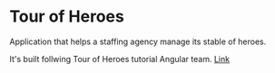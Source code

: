 # Tour of Heroes
Application that helps a staffing agency manage its stable of heroes.

It's built follwing Tour of Heroes tutorial Angular team. [Link](https://angular.io/tutorial)
